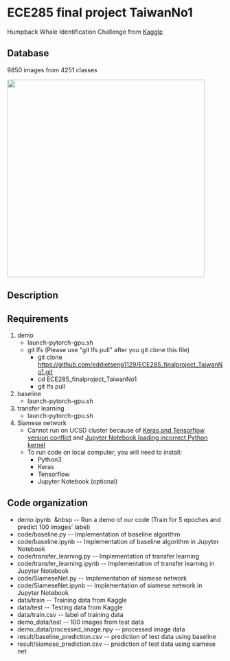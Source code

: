 # ECE285 final project TaiwanNo1
Humpback Whale Identification Challenge from [Kaggle](https://www.kaggle.com/c/whale-categorization-playground)
## Database
9850 images from 4251 classes
<p align="left">
  <img width="460" src="https://kaggle2.blob.core.windows.net/competitions/kaggle/3333/media/happy-whale.jpg">
</p>

## Description

## Requirements
1. demo
   - launch-pytorch-gpu.sh
   - git lfs (Please use "git lfs pull" after you git clone this file)
     - git clone https://github.com/eddietseng1129/ECE285_finalproject_TaiwanNo1.git
     - cd ECE285_finalproject_TaiwanNo1
     - git lfs pull
2. baseline
   - launch-pytorch-gpu.sh
3. transfer learning
   - launch-pytorch-gpu.sh
4. Siamese network
   - Cannot run on UCSD cluster because of [Keras and Tensorflow version conflict](https://github.com/keras-team/keras/issues/9900) and [Jupyter Notebook loading incorrect Python kernel](https://github.com/jupyter/notebook/issues/2563)
   - To run code on local computer, you will need to install:
     - Python3
     - Keras
     - Tensorflow
     - Jupyter Notebook (optional)
   
## Code organization
- demo.ipynb &nbsp;&nbsp -- Run a demo of our code (Train for 5 epoches and predict 100 images' label)
- code/baseline.py -- Implementation of baseline algorithm
- code/baseline.ipynb -- Implementation of baseline algorithm in Jupyter Notebook
- code/transfer_learning.py -- Implementation of transfer learning
- code/transfer_learning.ipynb -- Implementation of transfer learning in Jupyter Notebook
- code/SiameseNet.py -- Implementation of siamese network
- code/SiameseNet.ipynb -- Implementation of siamese network in Jupyter Notebook
- data/train -- Training data from Kaggle 
- data/test -- Testing data from Kaggle
- data/train.csv -- label of training data
- demo_data/test -- 100 images from test data
- demo_data/processed_image.npy -- processed image data
- result/baseline_prediction.csv -- prediction of test data using baseline
- result/siamese_prediction.csv -- prediction of test data using siamese net
